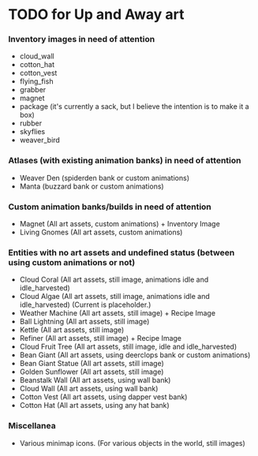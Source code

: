 # TODO for Up and Away art


### Inventory images in need of attention
+ cloud_wall
+ cotton_hat
+ cotton_vest
+ flying_fish
+ grabber
+ magnet
+ package (it's currently a sack, but I believe the intention is to make it a box)
+ rubber
+ skyflies
+ weaver_bird


### Atlases (with existing animation banks) in need of attention
+ Weaver Den (spiderden bank or custom animations)
+ Manta (buzzard bank or custom animations)


### Custom animation banks/builds in need of attention
+ Magnet (All art assets, custom animations) + Inventory Image
+ Living Gnomes (All art assets, custom animations)


### Entities with no art assets and undefined status (between using custom animations or not)
+ Cloud Coral (All art assets, still image, animations idle and idle_harvested)
+ Cloud Algae (All art assets, still image, animations idle and idle_harvested) (Current is placeholder.)
+ Weather Machine (All art assets, still image) + Recipe Image
+ Ball Lightning (All art assets, still image)
+ Kettle (All art assets, still image)
+ Refiner (All art assets, still image) + Recipe Image
+ Cloud Fruit Tree (All art assets, still image, idle and idle_harvested)
+ Bean Giant (All art assets, using deerclops bank or custom animations)
+ Bean Giant Statue (All art assets, still image)
+ Golden Sunflower (All art assets, still image)
+ Beanstalk Wall (All art assets, using wall bank)
+ Cloud Wall (All art assets, using wall bank)
+ Cotton Vest (All art assets, using dapper vest bank)
+ Cotton Hat (All art assets, using any hat bank)

### Miscellanea
+ Various minimap icons. (For various objects in the world, still images)

<!--
vim: ft=markdown nofoldenable
-->
